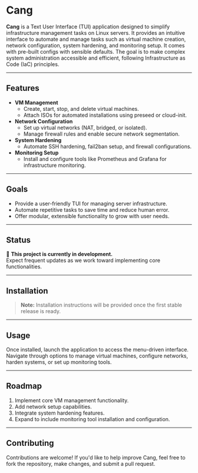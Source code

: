# **Cang**

**Cang** is a Text User Interface (TUI) application designed to simplify infrastructure management tasks on Linux servers. It provides an intuitive interface to automate and manage tasks such as virtual machine creation, network configuration, system hardening, and monitoring setup. It comes with pre-built configs with sensible defaults. The goal is to make complex system administration accessible and efficient, following Infrastructure as Code (IaC) principles.

---

## **Features**

- **VM Management**  
  - Create, start, stop, and delete virtual machines.  
  - Attach ISOs for automated installations using preseed or cloud-init.  
- **Network Configuration**  
  - Set up virtual networks (NAT, bridged, or isolated).  
  - Manage firewall rules and enable secure network segmentation.  
- **System Hardening**  
  - Automate SSH hardening, fail2ban setup, and firewall configurations.  
- **Monitoring Setup**  
  - Install and configure tools like Prometheus and Grafana for infrastructure monitoring.  

---

## **Goals**

- Provide a user-friendly TUI for managing server infrastructure.
- Automate repetitive tasks to save time and reduce human error.
- Offer modular, extensible functionality to grow with user needs.

---

## **Status**

🚧 **This project is currently in development.**  
Expect frequent updates as we work toward implementing core functionalities.

---

## **Installation**

> **Note:** Installation instructions will be provided once the first stable release is ready.

---

## **Usage**

Once installed, launch the application to access the menu-driven interface. Navigate through options to manage virtual machines, configure networks, harden systems, or set up monitoring tools.

---

## **Roadmap**

1. Implement core VM management functionality.  
2. Add network setup capabilities.  
3. Integrate system hardening features.  
4. Expand to include monitoring tool installation and configuration.  

---

## **Contributing**

Contributions are welcome! If you'd like to help improve Cang, feel free to fork the repository, make changes, and submit a pull request.

